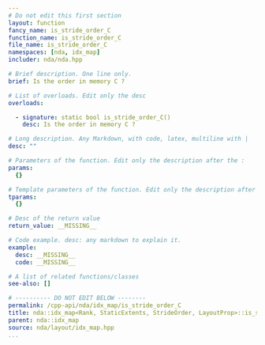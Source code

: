```yaml
---
# Do not edit this first section
layout: function
fancy_name: is_stride_order_C
function_name: is_stride_order_C
file_name: is_stride_order_C
namespaces: [nda, idx_map]
includer: nda/nda.hpp

# Brief description. One line only.
brief: Is the order in memory C ?

# List of overloads. Edit only the desc
overloads:

  - signature: static bool is_stride_order_C()
    desc: Is the order in memory C ?

# Long description. Any Markdown, with code, latex, multiline with |
desc: ""

# Parameters of the function. Edit only the description after the :
params:
  {}

# Template parameters of the function. Edit only the description after the :
tparams:
  {}

# Desc of the return value
return_value: __MISSING__

# Code example. desc: any markdown to explain it.
example:
  desc: __MISSING__
  code: __MISSING__

# A list of related functions/classes
see-also: []

# ---------- DO NOT EDIT BELOW --------
permalink: /cpp-api/nda/idx_map/is_stride_order_C
title: nda::idx_map<Rank, StaticExtents, StrideOrder, LayoutProp>::is_stride_order_C
parent: nda::idx_map
source: nda/layout/idx_map.hpp
...
```


